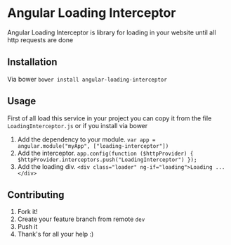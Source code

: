# Angular Loading Interceptor
Angular Loading Interceptor is library for loading in your website until all http requests are done
 
## Installation
Via bower ```bower install angular-loading-interceptor```

## Usage
First of all load this service in your project you can copy it from the file `LoadingInterceptor.js` or if you install via bower

1. Add the dependency to your module. ```var app = angular.module("myApp", ["loading-interceptor"])```
1. Add the interceptor. ```app.config(function ($httpProvider) {
      $httpProvider.interceptors.push("LoadingInterceptor")
    });```
1. Add the loading div. ```<div class="loader" ng-if="loading">Loading ...</div>```

## Contributing
1. Fork it!
1. Create your feature branch from remote `dev`
1. Push it
1. Thank's for all your help :)
